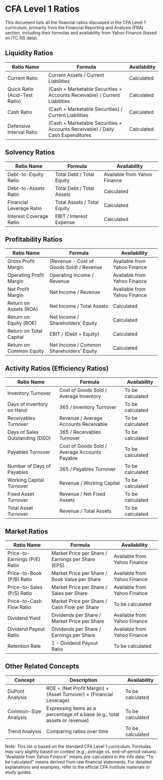 # CFA Level 1 Ratios

This document lists all the financial ratios discussed in the CFA Level 1 curriculum, primarily from the Financial Reporting and Analysis (FRA) section, including their formulas and availability from Yahoo Finance (based on ITC.NS data).

## Liquidity Ratios

| Ratio Name | Formula | Availability |
|------------|---------|--------------|
| Current Ratio | Current Assets / Current Liabilities | Calculated |
| Quick Ratio (Acid-Test Ratio) | (Cash + Marketable Securities + Accounts Receivable) / Current Liabilities | Calculated |
| Cash Ratio | (Cash + Marketable Securities) / Current Liabilities | Calculated |
| Defensive Interval Ratio | (Cash + Marketable Securities + Accounts Receivable) / Daily Cash Expenditures | Calculated |

## Solvency Ratios

| Ratio Name | Formula | Availability |
|------------|---------|--------------|
| Debt-to-Equity Ratio | Total Debt / Total Equity | Available from Yahoo Finance |
| Debt-to-Assets Ratio | Total Debt / Total Assets | Calculated |
| Financial Leverage Ratio | Total Assets / Total Equity | Calculated |
| Interest Coverage Ratio | EBIT / Interest Expense | Calculated |

## Profitability Ratios

| Ratio Name | Formula | Availability |
|------------|---------|--------------|
| Gross Profit Margin | (Revenue - Cost of Goods Sold) / Revenue | Available from Yahoo Finance |
| Operating Profit Margin | Operating Income / Revenue | Available from Yahoo Finance |
| Net Profit Margin | Net Income / Revenue | Available from Yahoo Finance |
| Return on Assets (ROA) | Net Income / Total Assets | Calculated |
| Return on Equity (ROE) | Net Income / Shareholders' Equity | Calculated |
| Return on Total Capital | EBIT / (Debt + Equity) | Calculated |
| Return on Common Equity | Net Income / Common Shareholders' Equity | Calculated |

## Activity Ratios (Efficiency Ratios)

| Ratio Name | Formula | Availability |
|------------|---------|--------------|
| Inventory Turnover | Cost of Goods Sold / Average Inventory | To be calculated |
| Days of Inventory on Hand | 365 / Inventory Turnover | To be calculated |
| Receivables Turnover | Revenue / Average Accounts Receivable | To be calculated |
| Days of Sales Outstanding (DSO) | 365 / Receivables Turnover | To be calculated |
| Payables Turnover | Cost of Goods Sold / Average Accounts Payable | To be calculated |
| Number of Days of Payables | 365 / Payables Turnover | To be calculated |
| Working Capital Turnover | Revenue / Working Capital | To be calculated |
| Fixed Asset Turnover | Revenue / Net Fixed Assets | To be calculated |
| Total Asset Turnover | Revenue / Total Assets | To be calculated |

## Market Ratios

| Ratio Name | Formula | Availability |
|------------|---------|--------------|
| Price-to-Earnings (P/E) Ratio | Market Price per Share / Earnings per Share (EPS) | Available from Yahoo Finance |
| Price-to-Book (P/B) Ratio | Market Price per Share / Book Value per Share | Available from Yahoo Finance |
| Price-to-Sales (P/S) Ratio | Market Price per Share / Sales per Share | Available from Yahoo Finance |
| Price-to-Cash Flow Ratio | Market Price per Share / Cash Flow per Share | To be calculated |
| Dividend Yield | Dividends per Share / Market Price per Share | Available from Yahoo Finance |
| Dividend Payout Ratio | Dividends per Share / Earnings per Share | Available from Yahoo Finance |
| Retention Rate | 1 - Dividend Payout Ratio | To be calculated |

## Other Related Concepts

| Concept | Description | Availability |
|---------|-------------|--------------|
| DuPont Analysis | ROE = (Net Profit Margin) × (Asset Turnover) × (Financial Leverage) | To be calculated |
| Common-Size Analysis | Expressing items as a percentage of a base (e.g., total assets or revenue) | To be calculated |
| Trend Analysis | Comparing ratios over time | To be calculated |

Note: This list is based on the standard CFA Level 1 curriculum. Formulas may vary slightly based on context (e.g., average vs. end-of-period values). "Available from Yahoo Finance" means pre-calculated in the info data; "To be calculated" means derived from raw financial statements. For detailed explanations and examples, refer to the official CFA Institute materials or study guides.